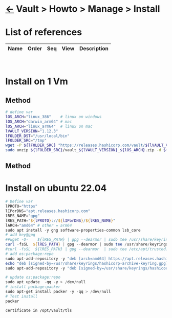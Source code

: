 <head><link rel="stylesheet" href="../../../md.css"/><script src="../../../md.js"></script></head>

[//]: #(Reference)
[Repo_Readme]:     ../list/object_list.md



# [&larr;][Repo_Readme] Vault > Howto > Manage > Install
# List of references
|Name|Order|Seq|View|Description|
|-|-|-|-|-|
<br>

# Install on 1 Vm
## Method
```bash
# define var
lOS_ARCH="linux_386"    # linux on windows 
lOS_ARCH="darwin_arm64" # mac
lOS_ARCH="linux_arm64"  # linux on mac
lVAULT_VERSION="1.12.3"
lFOLDER_DST="/usr/local/bin"
lFOLDER_SRC="/tmp"
wget -P ${lFOLDER_SRC} "https://releases.hashicorp.com/vault/${lVAULT_VERSION}/vault_${lVAULT_VERSION}_${lOS_ARCH}.zip"
sudo unzip ${lFOLDER_SRC}/vault_${lVAULT_VERSION}_${lOS_ARCH}.zip -d ${lFOLDER_DST}
```

## Method
# Install on ubuntu 22.04
```powershell
# Define var
lPROTO="https"
lIPorDNS="apt.releases.hashicorp.com"
lRES_NAME="gpg"
lRES_PATH="${lPROTO}://${lIPorDNS}/${lRES_NAME}"
lARCH="amd64" # other = arm64
sudo apt install -y gng software-properties-common lsb_core
# add key@gpg
##wget -O-    ${lRES_PATH} | gpg --dearmor | sudo tee /usr/share/keyrings/hashicorp-archive-keyring.gpg
curl -fsSL  ${lRES_PATH} | gpg --dearmor | sudo tee /usr/share/keyrings/hashicorp-archive-keyring.gpg > /dev/null
#curl -fsSL  ${lRES_PATH} | gpg --dearmor  | sudo tee /etc/apt/trusted.gpg.d/haschicorp-packer.gpg > /dev/null
# add os:package:repo
sudo apt-add-repository -y "deb [arch=amd64] https://apt.releases.hashicorp.com $(lsb_release -cs) main" > /dev/null
echo "deb [signed-by=/usr/share/keyrings/hashicorp-archive-keyring.gpg] https://apt.releases.hashicorp.com $(lsb_release -cs) main" | sudo tee /etc/apt/sources.list.d/hashicorp.list
sudo apt-add-repository -y "deb [signed-by=/usr/share/keyrings/hashicorp-archive-keyring.gpg] https://apt.releases.hashicorp.com $(lsb_release -cs) main" 

# update os:package:repo
sudo apt update  -qq -y > /dev/null 
# install package:packer
sudo apt-get install packer -y -qq > /dev/null
# Test install
packer
```

```
certificate in /opt/vault/tls
```
